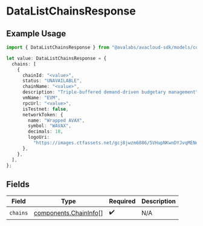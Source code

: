 # DataListChainsResponse

## Example Usage

```typescript
import { DataListChainsResponse } from "@avalabs/avacloud-sdk/models/components";

let value: DataListChainsResponse = {
  chains: [
    {
      chainId: "<value>",
      status: "UNAVAILABLE",
      chainName: "<value>",
      description: "Triple-buffered demand-driven budgetary management",
      vmName: "EVM",
      rpcUrl: "<value>",
      isTestnet: false,
      networkToken: {
        name: "Wrapped AVAX",
        symbol: "WAVAX",
        decimals: 18,
        logoUri:
          "https://images.ctfassets.net/gcj8jwzm6086/5VHupNKwnDYJvqMENeV7iJ/fdd6326b7a82c8388e4ee9d4be7062d4/avalanche-avax-logo.svg",
      },
    },
  ],
};
```

## Fields

| Field                                                          | Type                                                           | Required                                                       | Description                                                    |
| -------------------------------------------------------------- | -------------------------------------------------------------- | -------------------------------------------------------------- | -------------------------------------------------------------- |
| `chains`                                                       | [components.ChainInfo](../../models/components/chaininfo.md)[] | :heavy_check_mark:                                             | N/A                                                            |